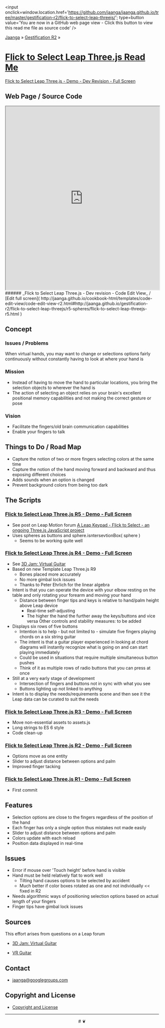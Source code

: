 ﻿<span style=display:none; >[You are now in a GitHub source code view - click this link to view this read me file as a web page]( http://jaanga.github.io/gestification-r2/flick-to-select-leap-threejs/ "View file as a web page." ) </span>
<input onclick=window.location.href='https://github.com/jaanga/jaanga.github.io/tree/master/gestification-r2/flick-to-select-leap-threejs/'; type=button  value='You are now in a GitHub web page view - Click this button to view this read me file as source code' />

[Jaanga]( http://jaanga.github.io ) » [Gestification R2]( http://jaanga.github.io/gestification-r2/  ) »

[Flick to Select Leap Three.js Read Me]( index.html )
===

[Flick to Select Leap Three.js - Demo - Dev Revision - Full Screen]( http://jaanga.github.io/gestification-r2/flick-to-select-leap-threejs/dev/ )

## Web Page / Source Code

<iframe class=ifr src=http://jaanga.github.io/cookbook-html/templates/code-edit-view/code-edit-view-r2.html#http://jaanga.github.io/gestification-r2/flick-to-select-leap-threejs/r5-spheres/flick-to-select-leap-threejs-r5.html width=100% height=600px ></iframe>  
###### _Flick to Select Leap Three.js - Dev revision - Code Edit View_ / [Edit full screen]( http://jaanga.github.io/cookbook-html/templates/code-edit-view/code-edit-view-r2.html#http://jaanga.github.io/gestification-r2/flick-to-select-leap-threejs/r5-spheres/flick-to-select-leap-threejs-r5.html   )


## Concept

### Issues / Problems
<!--

The general format is an adaptation of the ideas developed in Alexander's _et al_ [A Patttern Language]( https://books.google.com/books?id=hwAHmktpk5IC&pg=PR10#v=onepage&q&f=false ) - as sammarized on page 10.

Each pattern describes a problem which occurs over and over again in our environment, and then describes the core of the solution to that problem, in such a way that you can use this solution a million times over, without ever doing it the same way twice.

patterns are descriptions of common problems and proposal for the solutions that can be used repeatedly every time the problem is encountered and producing an different outcome.

-->

When virtual hands, you may want to change or selections options fairly continuously without constantly having to look at where your hand is


### Mission
<!-- a statement of a rationale, applicable now as well as in the future -->

* Instead of having to move the hand to particular locations, you bring the selection objects to wherever the hand is
* The action of selecting an object relies on your brain's excellent positional memory capabilities and not making the correct gesture or pose


### Vision
<!--  a descriptive picture of a desired future state -->

* Facilitate the fingers/old brain communication capabilities
* Enable your fingers to talk

## Things to Do / Road Map

* Capture the notion of two or more fingers selecting colors at the same time
* Capture the notion of the hand moving forward and backward and thus exposing different choices
* Adds sounds when an option is changed
* Prevent background colors from being too dark 

## The Scripts

### [Flick to Select Leap Three.js R5 - Demo - Full Screen]( http://jaanga.github.io/gestification-r2/flick-to-select-leap-threejs/r5-spheres/flick-to-select-leap-threejs-r5.html )

* See post on Leap Motion forum [A Leap Keypad - Flick to Select - an ongoing Three.js JavaScript project]( https://community.leapmotion.com/t/a-leap-keypad-flick-to-select-an-ongoing-three-js-javascript-project/4380 )
* Uses spheres as buttons and sphere.isntersevtionBox( sphere )
	* Seems to be working quite well

### [Flick to Select Leap Three.js R4 - Demo - Full Screen]( http://jaanga.github.io/gestification-r2/flick-to-select-leap-threejs/r4/flick-to-select-leap-threejs-r4.html )

* See [3D Jam: Virtual Guitar]( https://community.leapmotion.com/t/3d-jam-virtual-guitar/3193/55 )
* Based on new Template Leap Three.js R9
	* Bones placed more accurately
	* No more gimbal lock issues
	* Thanks to Peter Ehrlich for the linear algebra
* Intent is that you can operate the device with your elbow resting on the table and only rotating your forearm and moving your hand
	* Distance between finger tips and keys is relative to hand/palm height above Leap device
		* Real-time self-adjusting
		* The higher the hand the further away the keys/buttons and vice versa
	Other controls and stability measures: to be added
* Displays six rows of five buttons
	* Intention is to help - but not limited to - simulate five fingers playing chords on a six string guitar
	* The intent is that a guitar player experienced in looking at chord diagrams will instantly recognize what is going on and can start playing immediately
	* Could be used in situations that require multiple simultaneous button pushes
	* Think of it as multiple rows of radio buttons that you can press at once
* Still at a very early stage of development
	* Intersection of fingers and buttons not in sync with what you see
	* Buttons lighting up not linked to anything
* Intent is to display the needs/requirements scene and then see it the Leap data can be curated to suit the needs



### [Flick to Select Leap Three.js R3 - Demo - Full Screen]( http://jaanga.github.io/gestification-r2/flick-to-select-leap-threejs/r3/flick-to-select-leap-threejs-r3.html )

* Move non-essential assets to assets.js
* Long strings to ES 6 style
* Code clean-up

### [Flick to Select Leap Three.js R2 - Demo - Full Screen]( http://jaanga.github.io/gestification-r2/flick-to-select-leap-threejs/r2/flick-to-select-leap-threejs-r2.html )

* Options move as one entity
* Slider to adjust distance between options and palm
* Improved finger tacking
   
### [Flick to Select Leap Three.js R1 - Demo - Full Screen]( http://jaanga.github.io/gestification-r2/flick-to-select-leap-threejs/r1/flick-to-select-leap-threejs-r1.html )

* First commit

## Features

* Selection options are close to the fingers regardless of the position of the hand
* Each finger has only a single option thus mistakes not made easily
* Slider to adjust distance between options and palm
* Colors update with each reload
* Position data displayed in real-time
 

## Issues

* Error if mouse over 'Touch height' before hand is visible
* Hand must be held relatively flat to work well
	* Tilting hand causes options to be selected by accident
	* Much better if color boxes rotated as one and not individually << fixed in R2
* Needs algorithmic ways of positioning selection options based on actual length of your fingers 
* Finger tips have gimbal lock issues

## Sources

This effort arises from questions on a Leap forum

* [3D Jam: Virtual Guitar]( https://community.leapmotion.com/t/3d-jam-virtual-guitar/3193 )

* [VR Guitar]( http://zachkinstner.itch.io/vr-guitar )


## Contact

* jaanga@googlegroups.com

## Copyright and License

* [Copyright and License]( http://jaanga.github.io/#http://jaanga.github.io/jaanga-copyright-and-mit-license.md ) 

***

<center title="dingbat" >
# <a href=javascript:window.scrollTo(0,0); style=text-decoration:none; >❦</a>
</center>

